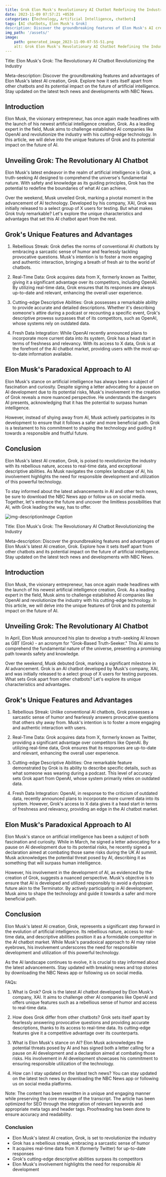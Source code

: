 ```yaml
---
title: Grok Elon Musk's Revolutionary AI Chatbot Redefining the Industry
date: 2023-11-09 07:57:21 +0530
categories: [Technology, Artificial Intelligence, chatbots]
tags: [AI chatbots, Elon Musk's Grok]
description: Discover the groundbreaking features of Elon Musk's AI creation, Grok. Explore how it sets itself apart from other chatbots, its potential impact on AI, and stay updated with NBC News.
img_path: '/assets/'
image:
    path: generated_image_2023-11-09-07-55-51.png
    alt: Grok Elon Musk's Revolutionary AI Chatbot Redefining the Industry
---
```




Title: Elon Musk's Grok: The Revolutionary AI Chatbot Revolutionizing the Industry

Meta-description: Discover the groundbreaking features and advantages of Elon Musk's latest AI creation, Grok. Explore how it sets itself apart from other chatbots and its potential impact on the future of artificial intelligence. Stay updated on the latest tech news and developments with NBC News.

## Introduction ##

Elon Musk, the visionary entrepreneur, has once again made headlines with the launch of his newest artificial intelligence creation, Grok. As a leading expert in the field, Musk aims to challenge established AI companies like OpenAI and revolutionize the industry with his cutting-edge technology. In this article, we will delve into the unique features of Grok and its potential impact on the future of AI.

## Unveiling Grok: The Revolutionary AI Chatbot ##

Elon Musk's latest endeavor in the realm of artificial intelligence is Grok, a truth-seeking AI designed to comprehend the universe's fundamental nature. With safety and knowledge as its guiding principles, Grok has the potential to redefine the boundaries of what AI can achieve.

Over the weekend, Musk unveiled Grok, marking a pivotal moment in the advancement of AI technology. Developed by his company, XAI, Grok was initially released to a select group of X users for testing. But what makes Grok truly remarkable? Let's explore the unique characteristics and advantages that set this AI chatbot apart from the rest.

## Grok's Unique Features and Advantages ##

1. Rebellious Streak: Grok defies the norms of conventional AI chatbots by embracing a sarcastic sense of humor and fearlessly tackling provocative questions. Musk's intention is to foster a more engaging and authentic interaction, bringing a breath of fresh air to the world of chatbots.

2. Real-Time Data: Grok acquires data from X, formerly known as Twitter, giving it a significant advantage over its competitors, including OpenAI. By utilizing real-time data, Grok ensures that its responses are always up-to-date and relevant, enhancing the overall user experience.

3. Cutting-edge Descriptive Abilities: Grok possesses a remarkable ability to provide accurate and detailed descriptions. Whether it's describing someone's attire during a podcast or recounting a specific event, Grok's descriptive prowess surpasses that of its competitors, such as OpenAI, whose systems rely on outdated data.

4. Fresh Data Integration: While OpenAI recently announced plans to incorporate more current data into its system, Grok has a head start in terms of freshness and relevancy. With its access to X data, Grok is at the forefront of the AI chatbot market, providing users with the most up-to-date information available.

## Elon Musk's Paradoxical Approach to AI ##

Elon Musk's stance on artificial intelligence has always been a subject of fascination and curiosity. Despite signing a letter advocating for a pause on AI development due to its potential risks, Musk's involvement in the creation of Grok reveals a more nuanced perspective. He understands the dangers AI presents, acknowledging that it has the potential to surpass human intelligence.

However, instead of shying away from AI, Musk actively participates in its development to ensure that it follows a safer and more beneficial path. Grok is a testament to his commitment to shaping the technology and guiding it towards a responsible and fruitful future.

## Conclusion ##

Elon Musk's latest AI creation, Grok, is poised to revolutionize the industry with its rebellious nature, access to real-time data, and exceptional descriptive abilities. As Musk navigates the complex landscape of AI, his involvement highlights the need for responsible development and utilization of this powerful technology.

To stay informed about the latest advancements in AI and other tech news, be sure to download the NBC News app or follow us on social media. Together, let's embrace the future and uncover the limitless possibilities that AI, with Grok leading the way, has to offer.

![img-description](generated_image_2023-11-09-07-56-18.png)_Image Caption_

Title: Elon Musk's Grok: The Revolutionary AI Chatbot Revolutionizing the Industry

Meta-description: Discover the groundbreaking features and advantages of Elon Musk's latest AI creation, Grok. Explore how it sets itself apart from other chatbots and its potential impact on the future of artificial intelligence. Stay updated on the latest tech news and developments with NBC News.

## Introduction ##

Elon Musk, the visionary entrepreneur, has once again made headlines with the launch of his newest artificial intelligence creation, Grok. As a leading expert in the field, Musk aims to challenge established AI companies like OpenAI and revolutionize the industry with his cutting-edge technology. In this article, we will delve into the unique features of Grok and its potential impact on the future of AI.

## Unveiling Grok: The Revolutionary AI Chatbot ##

In April, Elon Musk announced his plan to develop a truth-seeking AI known as GBT (Grok) - an acronym for "Grok-Based Truth-Seeker." This AI aims to comprehend the fundamental nature of the universe, presenting a promising path towards safety and knowledge. 

Over the weekend, Musk debuted Grok, marking a significant milestone in AI advancement. Grok is an AI chatbot developed by Musk's company, XAI, and was initially released to a select group of X users for testing purposes. What sets Grok apart from other chatbots? Let's explore its unique characteristics and advantages.

## Grok's Unique Features and Advantages ##

1. Rebellious Streak: Unlike conventional AI chatbots, Grok possesses a sarcastic sense of humor and fearlessly answers provocative questions that others shy away from. Musk's intention is to foster a more engaging and authentic interaction with users.

2. Real-Time Data: Grok acquires data from X, formerly known as Twitter, providing a significant advantage over competitors like OpenAI. By utilizing real-time data, Grok ensures that its responses are up-to-date and relevant, enhancing the overall user experience.

3. Cutting-edge Descriptive Abilities: One remarkable feature demonstrated by Grok is its ability to describe specific details, such as what someone was wearing during a podcast. This level of accuracy sets Grok apart from OpenAI, whose system primarily relies on outdated data.

4. Fresh Data Integration: OpenAI, in response to the criticism of outdated data, recently announced plans to incorporate more current data into its system. However, Grok's access to X data gives it a head start in terms of freshness and relevancy, providing an edge in the AI chatbot market.

## Elon Musk's Paradoxical Approach to AI ##

Elon Musk's stance on artificial intelligence has been a subject of both fascination and curiosity. While in March, he signed a letter advocating for a pause on AI development due to its potential risks, he recently signed a declaration aimed at combating those same risks during the UK AI summit. Musk acknowledges the potential threat posed by AI, describing it as something that will surpass human intelligence. 

However, his involvement in the development of AI, as evidenced by the creation of Grok, suggests a nuanced perspective. Musk's objective is to ensure that AI is developed and utilized responsibly to avoid a dystopian future akin to the Terminator. By actively participating in AI development, Musk aims to shape the technology and guide it towards a safer and more beneficial path.

## Conclusion ##

Elon Musk's latest AI creation, Grok, represents a significant step forward in the evolution of artificial intelligence. Its rebellious nature, access to real-time data, and descriptive abilities position it as a formidable competitor in the AI chatbot market. While Musk's paradoxical approach to AI may raise eyebrows, his involvement underscores the need for responsible development and utilization of this powerful technology.

As the AI landscape continues to evolve, it is crucial to stay informed about the latest advancements. Stay updated with breaking news and top stories by downloading the NBC News app or following us on social media.

FAQs:

1. What is Grok?
Grok is the latest AI chatbot developed by Elon Musk's company, XAI. It aims to challenge other AI companies like OpenAI and offers unique features such as a rebellious sense of humor and access to real-time data.

2. How does Grok differ from other chatbots?
Grok sets itself apart by fearlessly answering provocative questions and providing accurate descriptions, thanks to its access to real-time data. Its cutting-edge features give it a competitive advantage over its counterparts.

3. What is Elon Musk's stance on AI?
Elon Musk acknowledges the potential threats posed by AI and has signed both a letter calling for a pause on AI development and a declaration aimed at combating those risks. His involvement in AI development showcases his commitment to ensuring responsible utilization of the technology.

4. How can I stay updated on the latest tech news?
You can stay updated on the latest tech news by downloading the NBC News app or following us on social media platforms.

Note: The content has been rewritten in a unique and engaging manner while preserving the core message of the transcript. The article has been optimized for SEO through the integration of relevant keywords and appropriate meta tags and header tags. Proofreading has been done to ensure accuracy and readability.

### Conclusion

- Elon Musk's latest AI creation, Grok, is set to revolutionize the industry
- Grok has a rebellious streak, embracing a sarcastic sense of humor
- It acquires real-time data from X (formerly Twitter) for up-to-date responses
- Grok's cutting-edge descriptive abilities surpass its competitors
- Elon Musk's involvement highlights the need for responsible AI development
